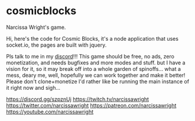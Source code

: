 # cosmicblocks
Narcissa Wright's game.

Hi, here's the code for Cosmic Blocks, it's a node application that uses socket.io, the pages are built with jquery.

Pls talk to me in my <a href="https://discord.gg/szpznUj">discord</a>!!! This game should be free, no ads, zero monetization, and needs bugfixes and more modes and stuff. but I have a vision for it, so it may break off into a whole garden of spinoffs... what a mess, deary me, well, hopefully we can work together and make it better! Please don't clone+monetize I'd rather like be running the main instance of it right now and sigh...

https://discord.gg/szpznUj
https://twitch.tv/narcissawright
https://twitter.com/narcissawright
https://patreon.com/narcissawright
https://youtube.com/narcissawright